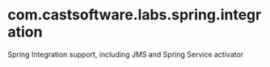 # com.castsoftware.labs.spring.integration
Spring Integration support, including JMS and Spring Service activator

